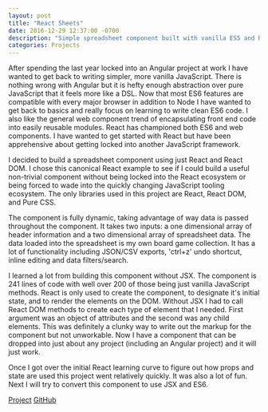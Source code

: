 ```yaml
---
layout: post
title: "React Sheets"
date: 2016-12-29 12:37:00 -0700
description: "Simple spreadsheet component built with vanilla ES5 and React."
categories: Projects
---
```


After spending the last year locked into an Angular project at work I have wanted to get back to writing simpler, more vanilla JavaScript. There is nothing wrong with Angular but it is hefty enough abstraction over pure JavaScript that it feels more like a DSL. Now that most ES6 features are compatible with every major browser in addition to Node I have wanted to get back to basics and really focus on learning to write clean ES6 code. I also like the general web component trend of encapsulating front end code into easily reusable modules. React has championed both ES6 and web components. I have wanted to get started with React but have been apprehensive about getting locked into another JavaScript framework.

I decided to build a spreadsheet component using just React and React DOM. I chose this canonical React example to see if I could build a useful non-trivial component without being locked into the React ecosystem or being forced to wade into the quickly changing JavaScript tooling ecosystem. The only libraries used in this project are React, React DOM, and Pure CSS.

The component is fully dynamic, taking advantage of way data is passed throughout the component. It takes two inputs: a one dimensional array of header information and a two dimensional array of spreadsheet data. The data loaded into the spreadsheet is my own board game collection. It has a lot of functionality including JSON/CSV exports, 'ctrl+z' undo shortcut, inline editing and data filters/search.

I learned a lot from building this component without JSX. The component is 241 lines of code with well over 200 of those being just vanilla JavaScript methods. React is only used to create the component, to designate it's initial state, and to render the elements on the DOM. Without JSX I had to call React DOM methods to create each type of element that I needed. First argument was an object of attributes and the second was any child elements. This was definitely a clunky way to write out the markup for the component but not unworkable. Now I have a component that can be dropped into just about any project (including an Angular project) and it will just work.

Once I got over the initial React learning curve to figure out how props and state are used this project went relatively quickly. It was also a lot of fun. Next I will try to convert this component to use JSX and ES6.



<a href="/projects/sheets/index.html" class="btn btn-green" role="button" target="_blank">Project</a>
<a href="https://github.com/ggrumbley/react-spreadsheet" class="btn btn-blue" role="button" target="_blank">GitHub</a>
